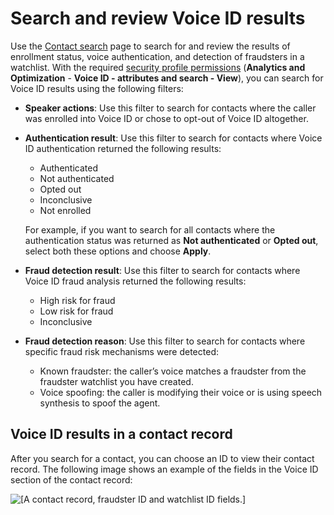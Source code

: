 # Search and review Voice ID results<a name="voiceid-ctr-fields"></a>

Use the [Contact search](contact-search.md) page to search for and review the results of enrollment status, voice authentication, and detection of fraudsters in a watchlist\. With the required [ security profile permissions](contact-search.md#required-permissions-search-contacts) \(**Analytics and Optimization** \- **Voice ID \- attributes and search \- View**\), you can search for Voice ID results using the following filters:
+ **Speaker actions**: Use this filter to search for contacts where the caller was enrolled into Voice ID or chose to opt\-out of Voice ID altogether\.
+ **Authentication result**: Use this filter to search for contacts where Voice ID authentication returned the following results: 
  + Authenticated
  + Not authenticated
  + Opted out
  + Inconclusive
  + Not enrolled

  For example, if you want to search for all contacts where the authentication status was returned as **Not authenticated** or **Opted out**, select both these options and choose **Apply**\.
+ **Fraud detection result**: Use this filter to search for contacts where Voice ID fraud analysis returned the following results: 
  + High risk for fraud
  + Low risk for fraud
  + Inconclusive
+ **Fraud detection reason**: Use this filter to search for contacts where specific fraud risk mechanisms were detected:
  + Known fraudster: the caller’s voice matches a fraudster from the fraudster watchlist you have created\.
  + Voice spoofing: the caller is modifying their voice or is using speech synthesis to spoof the agent\.

## Voice ID results in a contact record<a name="voiceid-ctr"></a>

After you search for a contact, you can choose an ID to view their contact record\. The following image shows an example of the fields in the Voice ID section of the contact record: 

![\[A contact record, fraudster ID and watchlist ID fields.\]](http://docs.aws.amazon.com/connect/latest/adminguide/images/voiceid-ctr-nospoofing.png)